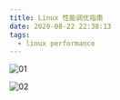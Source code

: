 ```yaml
---
title: Linux 性能调优指南
date: 2020-08-22 22:38:13
tags:
  - linux performance
---
```


![01](/images/linux-performance/01-guide/01-performance-tools.png)

![02](/images/linux-performance/01-guide/02-mind.png)
